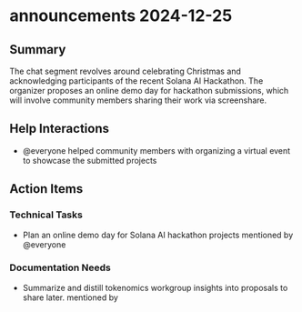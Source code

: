 # announcements 2024-12-25

## Summary
The chat segment revolves around celebrating Christmas and acknowledging participants of the recent Solana AI Hackathon. The organizer proposes an online demo day for hackathon submissions, which will involve community members sharing their work via screenshare.

## Help Interactions
- @everyone helped community members with organizing a virtual event to showcase the submitted projects

## Action Items

### Technical Tasks
- Plan an online demo day for Solana AI hackathon projects mentioned by @everyone

### Documentation Needs
- Summarize and distill tokenomics workgroup insights into proposals to share later. mentioned by 